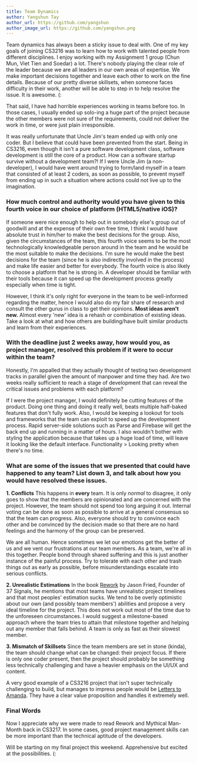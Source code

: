 ```yaml
---
title: Team Dynamics
author: Yangshun Tay
author_url: https://github.com/yangshun
author_image_url: https://github.com/yangshun.png
---
```


Team dynamics has always been a sticky issue to deal with. One of my key goals of joining CS3216 was to learn how to work with talented people from different disciplines.<!--truncate--> I enjoy working with my Assignment 1 group (Chun Mun, Viet Tien and Soedar) a lot. There's nobody playing the clear role of the leader because we are all leaders in our own areas of expertise. We make important decisions together and leave each other to work on the fine details. Because of our pretty diverse skillsets, when someone faces difficulty in their work, another will be able to step in to help resolve the issue. It is awesome. (:

That said, I have had horrible experiences working in teams before too. In those cases, I usually ended up solo-ing a huge part of the project because the other members were not sure of the requirements, could not deliver the work in time, or were just plain irresponsible.

It was really unfortunate that Uncle Jim's team ended up with only one coder. But I believe that could have been prevented from the start. Being in CS3216, even though it isn't a pure software development class, software development is still the core of a product. How can a software startup survive without a development team?! If I were Uncle Jim (a non-developer), I would have went around trying to form/land myself in a team that consisted of at least 2 coders, as soon as possible, to prevent myself from ending up in such a situation where actions could not live up to the imagination.

### How much control and authority would you have given to this fourth voice in our choice of platform (HTML5/native iOS)?

If someone were nice enough to help out in somebody else's group out of goodwill and at the expense of their own free time, I think I would have absolute trust in him/her to make the best decisions for the group. Also, given the circumstances of the team, this fourth voice seems to be the most technologically knowledgeable person around in the team and he would be the most suitable to make the decisions. I'm sure he would make the best decisions for the team (since he is also indirectly involved in the process) and make life easier and better for everybody. The fourth voice is also likely to choose a platform that he is strong in. A developer should be familiar with their tools because it can speed up the development process greatly especially when time is tight.

However, I think it's only right for everyone in the team to be well-informed regarding the matter, hence I would also do my fair share of research and consult the other gurus in class to get their opinions. **Most ideas aren't new.** Almost every 'new' idea is a rehash or combination of existing ideas. Take a look at what and how others are building/have built similar products and learn from their experiences.

### With the deadline just 2 weeks away, how would you, as project manager, resolved this problem if it were to occur within the team?

Honestly, I'm appalled that they actually thought of testing two development tracks in parallel given the amount of manpower and time they had. Are two weeks really sufficient to reach a stage of development that can reveal the critical issues and problems with each platform?

If I were the project manager, I would definitely be cutting features of the product. Doing one thing and doing it really well, beats multiple half-baked features that don't fully work. Also, I would be keeping a lookout for tools and frameworks that the team can exploit to speed up the development process. Rapid server-side solutions such as Parse and Firebase will get the back end up and running in a matter of hours. I also wouldn't bother with styling the application because that takes up a huge load of time, will leave it looking like the default interface. Functionality > Looking pretty when there's no time.

### What are some of the issues that we presented that could have happened to any team? List down 3, and talk about how you would have resolved these issues.

**1. Conflicts**
This happens in **every** team. It is only _normal_ to disagree, it only goes to show that the members are opinionated and are concerned with the project. However, the team should not spend too long arguing it out. Internal voting can be done as soon as possible to arrive at a general consensus so that the team can progress. Also, everyone should try to convince each other and be convinced by the decision made so that there are no hard feelings and the harmony of the group can be preserved.

We are all human. Hence sometimes we let our emotions get the better of us and we vent our frustrations at our team members. As a team, we're all in this together. People bond through shared suffering and this is just another instance of the painful process. Try to tolerate with each other and trash things out as early as possible, before misunderstandings escalate into serious conflicts.

**2. Unrealistic Estimations**
In the book [Rework](http://37signals.com/rework) by Jason Fried, Founder of 37 Signals, he mentions that most teams have unrealistic project timelines and that most peoples' estimation sucks. We tend to be overly optimistic about our own (and possibly team members') abilities and propose a very ideal timeline for the project. This does not work out most of the time due to the unforeseen circumstances. I would suggest a milestone-based approach where the team tries to attain that milestone together and helping out any member that falls behind. A team is only as fast as their slowest member.

**3. Mismatch of Skillsets**
Since the team members are set in stone (kinda), the team should change what can be changed: their project focus. If there is only one coder present, then the project should probably be something less technically challenging and have a heavier emphasis on the UI/UX and content.

A very good example of a CS3216 project that isn't super technically challenging to build, but manages to impress people would be [Letters to Amanda](http://www.letterstoamanda.com). They have a clear value proposition and handles it extremely well.

### Final Words

Now I appreciate why we were made to read Rework and Mythical Man-Month back in CS3217. In some cases, good project management skills can be more important than the technical aptitude of the developers.

Will be starting on my final project this weekend. Apprehensive but excited at the possibilities. (:
